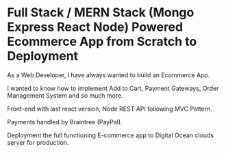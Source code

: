 # Full Stack / MERN Stack (Mongo Express React Node) Powered Ecommerce App from Scratch to Deployment

As a Web Developer, I have always wanted to build an Ecommerce App.

I wanted to know how to implement Add to Cart, Payment Gateways, Order Management System and so much more.

Front-end with last react version, Node REST API following MVC Pattern.

Payments handled by Braintree (PayPal).

Deployment the full functioning E-commerce app to Digital Ocean clouds server for production.
